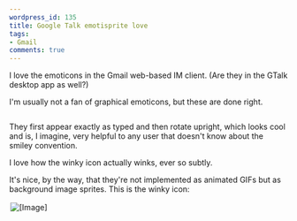 ```yaml
---
wordpress_id: 135
title: Google Talk emotisprite love
tags:
- Gmail
comments: true
---
```

I love the emoticons in the Gmail web-based IM client. (Are they in the GTalk desktop app as well?)

I'm usually not a fan of graphical emoticons, but these are done right.

<p class="center"><img src="/uploads/google_emoticons.gif" class="bordered" alt="" /></p>

They first appear exactly as typed and then rotate upright, which looks cool and is, I imagine, very helpful to any user that doesn't know about the smiley convention.

I love how the winky icon actually winks, ever so subtly.

It's nice, by the way, that they're not implemented as animated GIFs but as background image sprites. This is the winky icon:

<p class="center"><img src="/uploads/emotisprite_wink.png" alt="[Image]" class="bordered" style="padding:2px;" /></p>
